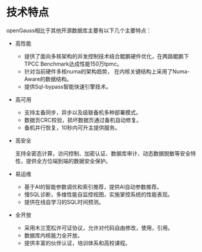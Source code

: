 # 技术特点<a name="ZH-CN_CONCEPT_0289895596"></a>

openGauss相比于其他开源数据库主要有以下几个主要特点：

-   高性能
    -   提供了面向多核架构的并发控制技术结合鲲鹏硬件优化，在两路鲲鹏下TPCC Benchmark达成性能150万tpmc。
    -   针对当前硬件多核numa的架构趋势， 在内核关键结构上采用了Numa-Aware的数据结构。
    -   提供Sql-bypass智能快速引擎技术。


-   高可用
    -   支持主备同步，异步以及级联备机多种部署模式。
    -   数据页CRC校验，损坏数据页通过备机自动修复。
    -   备机并行恢复，10秒内可升主提供服务。


-   高安全

    支持全密态计算，访问控制、加密认证、数据库审计、动态数据脱敏等安全特性，提供全方位端到端的数据安全保护。


-   易运维
    -   基于AI的智能参数调优和索引推荐，提供AI自动参数推荐。
    -   慢SQL诊断，多维性能自监控视图，实施掌控系统的性能表现。
    -   提供在线自学习的SQL时间预测。


-   全开放
    -   采用木兰宽松许可证协议，允许对代码自由修改，使用，引用。
    -   数据库内核能力全开放。
    -   提供丰富的伙伴认证，培训体系和高校课程。


